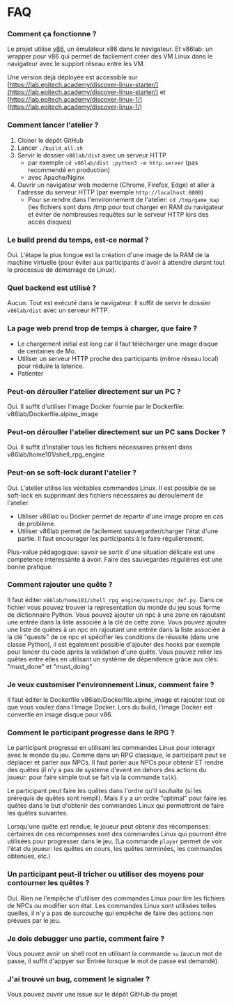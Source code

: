 # FAQ

### Comment ça fonctionne ?

Le projet utilise [v86](https://copy.sh/v86/), un émulateur x86 dans le navigateur.
Et v86lab: un wrapper pour v86 qui permet de facilement créer des VM Linux dans le navigateur avec le support réseau entre les VM.

Une version déjà déployée est accessible sur [https://lab.epitech.academy/discover-linux-starter/](https://lab.epitech.academy/discover-linux-starter/) et [https://lab.epitech.academy/discover-linux-1/] (https://lab.epitech.academy/discover-linux-1/)

### Comment lancer l'atelier ?

1. Cloner le dépôt GitHub
2. Lancer `./build_all.sh`
3. Servir le dossier `v86lab/dist` avec un serveur HTTP 
    - par exemple `cd v86lab/dist ;python3 -m http.server` (pas recommendé en production)
    - avec Apache/Nginx
4. Ouvrir un navigateur web moderne (Chrome, Firefox, Edge) et aller à l'adresse du serveur HTTP (par exemple `http://localhost:8000`)
    - Pour se rendre dans l'environnement de l'atelier: `cd /tmp/game_map` (les fichiers sont dans /tmp pour tout charger en RAM du navigateur et éviter de nombreuses requêtes sur le serveur HTTP lors des accès disques)

### Le build prend du temps, est-ce normal ?

Oui. L'étape la plus longue est la création d'une image de la RAM de la machine virtuelle (pour éviter aux participants d'avoir à attendre durant tout le processus de démarrage de Linux).

### Quel backend est utilisé ?

Aucun. Tout est exécuté dans le navigateur. Il suffit de servir le dossier `v86lab/dist` avec un serveur HTTP.

### La page web prend trop de temps à charger, que faire ?

- Le chargement initial est long car il faut télécharger une image disque de centaines de Mo.
- Utiliser un serveur HTTP proche des participants (même réseau local) pour réduire la latence.
- Patienter


### Peut-on dérouller l'atelier directement sur un PC ?

Oui. Il suffit d'utiliser l'image Docker fournie par le Dockerfile: v86lab/Dockerfile.alpine_image

### Peut-on dérouller l'atelier directement sur un PC sans Docker ?

Oui. Il suffit d'installer tous les fichiers nécessaires présent dans v86lab/home101/shell_rpg_engine

### Peut-on se soft-lock durant l'atelier ?

Oui. L'atelier utilise les véritables commandes Linux. Il est possible de se soft-lock en supprimant des fichiers nécessaires au déroulement de l'atelier.

- Utiliser v86lab ou Docker permet de repartir d'une image propre en cas de problème.
- Utiliser v86lab permet de facilement sauvegarder/charger l'état d'une partie. Il faut encourager les participants à le faire régulièrement.

Plus-value pédagogique: savoir se sortir d'une situation délicate est une compétence intéressante à avoir. Faire des sauvegardes régulières est une bonne pratique.

### Comment rajouter une quête ?

Il faut éditer `v86lab/home101/shell_rpg_engine/quests/npc_def.py`.
Dans ce fichier vous pouvez trouver la representation du monde du jeu sous forme de dictionnaire Python.
Vous pouvez ajouter un npc à une zone en rajoutant une entrée dans la liste associée à la clé de cette zone.
Vous pouvez ajouter une liste de quêtes à un npc en rajoutant une entrée dans la liste associée à la clé "quests" de ce npc et spécifier les conditions de réussite (dans une classe Python), il est également possible d'ajouter des hooks par exemple pour lancer du code après la validation d'une quête.
Vous pouvez relier les quêtes entre elles en utilisant un système de dépendence grâce aux clés: "must_done" et "must_doing"

### Je veux customiser l'environnement Linux, comment faire ?

Il faut éditer le Dockerfile v86lab/Dockerfile.alpine_image et rajouter tout ce que vous voulez dans l'image Docker.
Lors du build, l'image Docker est convertie en image disque pour v86.

### Comment le participant progresse dans le RPG ?

Le participant progresse en utilisant les commandes Linux pour interagir avec le monde du jeu.
Comme dans un RPG classique, le participant peut se déplacer et parler aux NPCs. Il faut parler aux NPCs pour obtenir ET rendre des quêtes (il n'y a pas de système d'event en dehors des actions du joueur: pour faire simple tout se fait via la commande `talk`).

Le participant peut faire les quêtes dans l'ordre qu'il souhaite (si les prérequis de quêtes sont rempli). Mais il y a un ordre "optimal" pour faire les quêtes dans le but d'obtenir des commandes Linux qui permettront de faire les quêtes suivantes.

Lorsqu'une quête est rendue, le joueur peut obtenir des récompenses: certaines de ces récompenses sont des commandes Linux qui pourront être utilisées pour progresser dans le jeu. (La commande `player` permet de voir l'état du joueur: les quêtes en cours, les quêtes terminées, les commandes obtenues, etc.)

### Un participant peut-il tricher ou utiliser des moyens pour contourner les quêtes ?

Oui. Rien ne l'empêche d'utiliser des commandes Linux pour lire les fichiers de NPCs ou modifier son état.
Les commandes Linux sont utilisées telles quelles, il n'y a pas de surcouche qui empêche de faire des actions non prévues par le jeu.

### Je dois debugger une partie, comment faire ?

Vous pouvez avoir un shell root en utilisant la commande `su` (aucun mot de passe, il suffit d'appyer sur Entrée lorsque le mot de passe est demandé).

### J'ai trouvé un bug, comment le signaler ?

Vous pouvez ouvrir une issue sur le dépôt GitHub du projet

